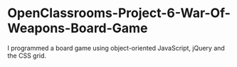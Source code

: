 # OpenClassrooms-Project-6-War-Of-Weapons-Board-Game
I programmed a board game using object-oriented JavaScript, jQuery and the CSS grid.
